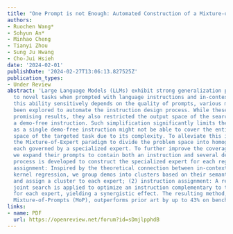 ```yaml
---
title: "One Prompt is not Enough: Automated Construction of a Mixture-of-Expert Prompts"
authors:
- Ruochen Wang*
- Sohyun An*
- Minhao Cheng
- Tianyi Zhou
- Sung Ju Hwang
- Cho-Jui Hsieh
date: '2024-02-01'
publishDate: '2024-02-27T13:06:13.827525Z'
publication_types:
- Under Review
abstract: 'Large Language Models (LLMs) exhibit strong generalization power in adapting
  to novel tasks when prompted with language instructions and in-context demos. Since
  this ability sensitively depends on the quality of prompts, various methods have
  been explored to automate the instruction design process. While these methods demonstrated
  promising results, they also restricted the output space of the search problem to
  a demo-free instruction. Such simplification significantly limits their performance,
  as a single demo-free instruction might not be able to cover the entire problem
  space of the targeted task due to its complexity. To alleviate this issue, we adopt
  the Mixture-of-Expert paradigm to divide the problem space into homogeneous regions,
  each governed by a specialized expert. To further improve the coverage of each expert,
  we expand their prompts to contain both an instruction and several demos. A two-phase
  process is developed to construct the specialized expert for each region: (1) demo
  assignment: Inspired by the theoretical connection between in-context learning and
  kernel regression, we group demos into clusters based on their semantic similarity
  and assign a cluster to each expert; (2) instruction assignment: A region-based
  joint search is applied to optimize an instruction complementary to the demo cluster
  for each expert, yielding a synergistic effect. The resulting method, codenamed
  Mixture-of-Prompts (MoP), outperforms prior art by up to 43% on benchmark NLP tasks.'
links:
- name: PDF
  url: https://openreview.net/forum?id=sDmjlpphdB
---
```

